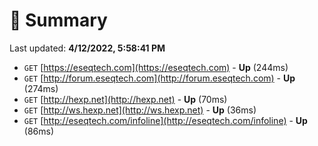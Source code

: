 # 📖 Summary
Last updated: **4/12/2022, 5:58:41 PM**

- `GET` [https://eseqtech.com](https://eseqtech.com) - **Up** (244ms)
- `GET` [http://forum.eseqtech.com](http://forum.eseqtech.com) - **Up** (274ms)
- `GET` [http://hexp.net](http://hexp.net) - **Up** (70ms)
- `GET` [http://ws.hexp.net](http://ws.hexp.net) - **Up** (36ms)
- `GET` [http://eseqtech.com/infoline](http://eseqtech.com/infoline) - **Up** (86ms)
